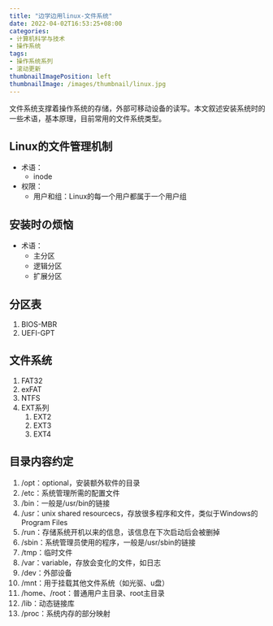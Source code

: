 ```yaml
---
title: "边学边用linux-文件系统"
date: 2022-04-02T16:53:25+08:00
categories:
- 计算机科学与技术
- 操作系统
tags:
- 操作系统系列
- 滚动更新
thumbnailImagePosition: left
thumbnailImage: /images/thumbnail/linux.jpg
---
```

文件系统支撑着操作系统的存储，外部可移动设备的读写。本文叙述安装系统时的一些术语，基本原理，目前常用的文件系统类型。
<!--more-->
## Linux的文件管理机制
- 术语：
    - inode
- 权限：
    - 用户和组：Linux的每一个用户都属于一个用户组
## 安装时の烦恼
- 术语：
    - 主分区
    - 逻辑分区
    - 扩展分区

## 分区表
1. BIOS-MBR
1. UEFI-GPT

## 文件系统
1. FAT32
1. exFAT
1. NTFS
1. EXT系列
    1. EXT2
    1. EXT3
    1. EXT4

## 目录内容约定
1. /opt：optional，安装额外软件的目录
1. /etc：系统管理所需的配置文件
1. /bin：一般是/usr/bin的链接
1. /usr：unix shared resourcecs，存放很多程序和文件，类似于Windows的Program Files
1. /run：存储系统开机以来的信息，该信息在下次启动后会被删掉
1. /sbin：系统管理员使用的程序，一般是/usr/sbin的链接
1. /tmp：临时文件
1. /var：variable，存放会变化的文件，如日志
1. /dev：外部设备
1. /mnt：用于挂载其他文件系统（如光驱、u盘）
1. /home、/root：普通用户主目录、root主目录
1. /lib：动态链接库
1. /proc：系统内存的部分映射